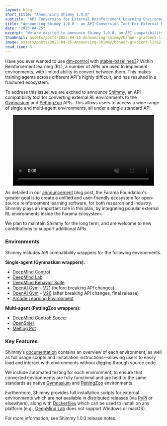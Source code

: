 ```yaml
---
layout: blog
short_title: "Announcing Shimmy 1.0.0"
subtitle: "API Conversion for External Reinforcement Learning Environments"
title: "Announcing Shimmy 1.0.0 - an API Conversion Tool For External Reinforcement Learning Environments"
date: "2023-04-25"
excerpt: "We are excited to announce Shimmy 1.0.0, an API compatibility tool for converting a wide range of single and multi-agent environments to the Gymnasium and PettingZoo APIs"
thumbnail: assets/posts/2023-04-25-Announcing-Shimmy/banner-gradient-line2.png
image: assets/posts/2023-04-25-Announcing-Shimmy/banner-gradient-line2.png
read_time: 3
---
```


Have you ever wanted to use [dm-control](https://github.com/deepmind/dm_control) with [stable-baselines3](https://github.com/DLR-RM/stable-baselines3)?
Within Reinforcement learning (RL), a number of APIs are used to implement environments, with limited ability to convert between them. This makes training agents across different API's highly difficult, and has resulted in a fractured ecosystem. 

To address this issue, we are excited to announce [Shimmy](https://shimmy.farama.org/), an API compatibility tool for converting external RL environments to the [Gymnasium](https://gymnasium.farama.org/) and [PettingZoo](https://pettingzoo.farama.org/) APIs.
This allows users to access a wide range of single and multi-agent environments, all under a single standard API. 


<center>
    <a href="assets/posts/2023-04-25-Announcing-Shimmy/shimmy-demo.mp4">
        <video title="Shimmy demo" autoplay loop muted controls width="90%" src="assets/posts/2023-04-25-Announcing-Shimmy/shimmy-demo.mp4" type="video/mp4"></video>
    </a>
</center>

As detailed in our [announcement](https://farama.org/Announcing-The-Farama-Foundation) blog post, the Farama Foundation's greater goal is to create a unified and user-friendly ecosystem for open-source reinforcement learning software, for both research and industry. Shimmy plays an important role in this plan, by integrating popular external RL environments inside the Farama ecosystem.

We plan to maintain Shimmy for the long term, and are welcome to new contributions to support additional APIs.

### Environments

Shimmy includes API compatibility wrappers for the following environments.

**Single-agent (Gymnasium wrappers):**
- [DeepMind Control](https://github.com/deepmind/dm_control)
- [DeepMind Lab](https://github.com/deepmind/lab)
- [DeepMind Behavior Suite](https://github.com/deepmind/bsuite)
- [OpenAI Gym](https://github.com/openai/gym) - [V21](https://github.com/openai/gym/releases/tag/v0.21.0) (before breaking API changes)
- [OpenAI Gym](https://github.com/openai/gym) - [V26](https://github.com/openai/gym/releases/tag/0.26.0) (after breaking API changes, final release)
- [Arcade Learning Environment](https://github.com/mgbellemare/Arcade-Learning-Environment)

**Multi-agent (PettingZoo wrappers):**
- [DeepMind Control: Soccer](https://github.com/deepmind/dm_control/blob/main/dm_control/locomotion/soccer/README.md)
- [OpenSpiel](https://github.com/deepmind/open_spiel)
- [Melting Pot](https://github.com/deepmind/meltingpot)

### Key Features
Shimmy’s [documentation](https://shimmy.farama.org/) contains an overview of each environment, as well as full usage scripts and installation instructions—allowing users to easily load and interact with environments without digging through source code. 

We include automated testing for each environment, to ensure that converted environments are fully functional and are held to the same standards as native [Gymnasium](https://gymnasium.farama.org/) and [PettingZoo](https://pettingzoo.farama.org/) environments.

Furthermore, Shimmy provides full installation scripts for external environments which are not available in distributed releases (via [PyPi](https://pypi.org/) or elsewhere), along with [Dockerfiles](https://shimmy.farama.org/content/getting_started/#docker) which can be used to install on any platform (e.g., [DeepMind Lab](https://github.com/deepmind/lab) does not support Windows or macOS).

For more information, see Shimmy 1.0.0 release notes. 

